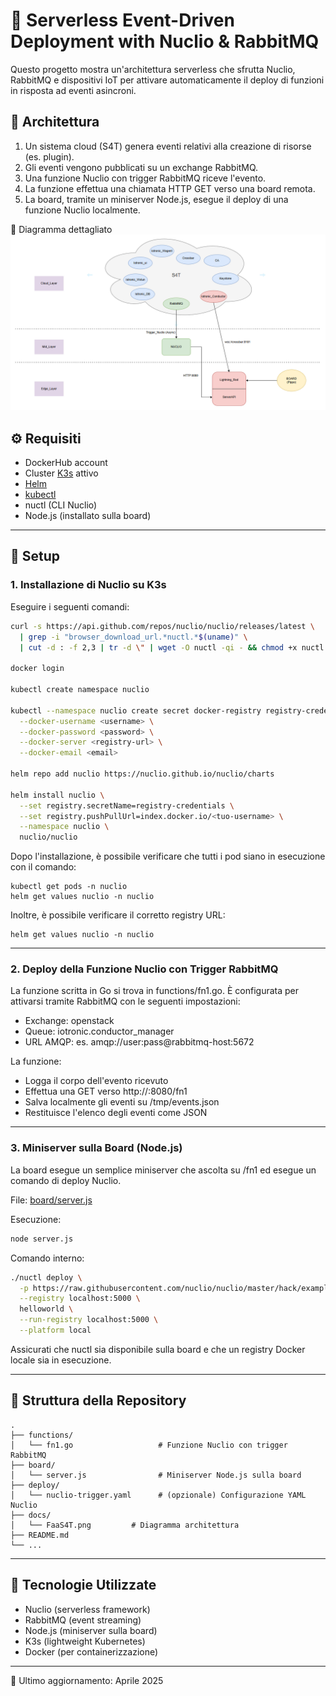 # 🔁 Serverless Event-Driven Deployment with Nuclio & RabbitMQ

Questo progetto mostra un'architettura serverless che sfrutta Nuclio, RabbitMQ e dispositivi IoT per attivare automaticamente il deploy di funzioni in risposta ad eventi asincroni.

## 📐 Architettura

1. Un sistema cloud (S4T) genera eventi relativi alla creazione di risorse (es. plugin).
2. Gli eventi vengono pubblicati su un exchange RabbitMQ.
3. Una funzione Nuclio con trigger RabbitMQ riceve l'evento.
4. La funzione effettua una chiamata HTTP GET verso una board remota.
5. La board, tramite un miniserver Node.js, esegue il deploy di una funzione Nuclio localmente.

📌 Diagramma dettagliato 
![FaaS4T](docs\FaaS4T.PNG "FaaS4T")

## ⚙️ Requisiti

- DockerHub account
- Cluster [K3s](https://github.com/MDSLab/Stack4Things_k3s_deployment?tab=readme-ov-file#k3s-installation) attivo 
- [Helm](https://github.com/MDSLab/Stack4Things_k3s_deployment?tab=readme-ov-file#helm-installation)
- [kubectl](https://github.com/MDSLab/Stack4Things_k3s_deployment?tab=readme-ov-file#k3s-installation)
- nuctl (CLI Nuclio)
- Node.js (installato sulla board)

---

## 🚀 Setup

### 1. Installazione di Nuclio su K3s

Eseguire i seguenti comandi:

```bash
curl -s https://api.github.com/repos/nuclio/nuclio/releases/latest \
  | grep -i "browser_download_url.*nuctl.*$(uname)" \
  | cut -d : -f 2,3 | tr -d \" | wget -O nuctl -qi - && chmod +x nuctl

docker login

kubectl create namespace nuclio

kubectl --namespace nuclio create secret docker-registry registry-credentials \
  --docker-username <username> \
  --docker-password <password> \
  --docker-server <registry-url> \
  --docker-email <email>

helm repo add nuclio https://nuclio.github.io/nuclio/charts

helm install nuclio \
  --set registry.secretName=registry-credentials \
  --set registry.pushPullUrl=index.docker.io/<tuo-username> \
  --namespace nuclio \
  nuclio/nuclio
```

Dopo l'installazione, è possibile verificare che tutti i pod siano in esecuzione con il comando:
```
kubectl get pods -n nuclio
helm get values nuclio -n nuclio
```

Inoltre, è possibile verificare il corretto registry URL:
```
helm get values nuclio -n nuclio
```
---

### 2. Deploy della Funzione Nuclio con Trigger RabbitMQ

La funzione scritta in Go si trova in functions/fn1.go. È configurata per attivarsi tramite RabbitMQ con le seguenti impostazioni:

- Exchange: openstack
- Queue: iotronic.conductor_manager
- URL AMQP: es. amqp://user:pass@rabbitmq-host:5672


La funzione:

- Logga il corpo dell'evento ricevuto
- Effettua una GET verso http://<board-ip>:8080/fn1
- Salva localmente gli eventi su /tmp/events.json
- Restituisce l'elenco degli eventi come JSON

---

### 3. Miniserver sulla Board (Node.js)

La board esegue un semplice miniserver che ascolta su /fn1 ed esegue un comando di deploy Nuclio.

File: [board/server.js](https://github.com/fabiooraziomirto/FaaS4Things/blob/main/board/server.js)

Esecuzione:

```bash
node server.js
```

Comando interno:

```bash
./nuctl deploy \
  -p https://raw.githubusercontent.com/nuclio/nuclio/master/hack/examples/golang/helloworld/helloworld.go \
  --registry localhost:5000 \
  helloworld \
  --run-registry localhost:5000 \
  --platform local
```

Assicurati che nuctl sia disponibile sulla board e che un registry Docker locale sia in esecuzione.

---

## 📂 Struttura della Repository

```text
.
├── functions/
│   └── fn1.go                   # Funzione Nuclio con trigger RabbitMQ
├── board/
│   └── server.js                # Miniserver Node.js sulla board
├── deploy/
│   └── nuclio-trigger.yaml      # (opzionale) Configurazione YAML Nuclio
├── docs/
│   └── FaaS4T.png         # Diagramma architettura
├── README.md
└── ...
```

---

## 🧩 Tecnologie Utilizzate

- Nuclio (serverless framework)
- RabbitMQ (event streaming)
- Node.js (miniserver sulla board)
- K3s (lightweight Kubernetes)
- Docker (per containerizzazione)

---


📌 Ultimo aggiornamento: Aprile 2025


